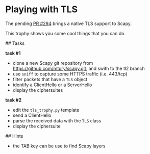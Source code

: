 # Playing with TLS

The pending [PR #294](playing_with_tls.md) brings a native TLS support to Scapy.

This trophy shows you some cool things that you can do.

## Tasks

**task #1**

- clone a new Scapy git repository from https://github.com/mtury/scapy.git, and
  swith to the tl2 branch
- use `sniff` to capture some HTTPS traffic (i.e. 443/tcp)
- filter packets that have a `TLS` object
- identify a ClientHello or a ServerHello
- display the ciphersuites

**task #2**

- edit the `tls_trophy.py` template
- send a ClientHello
- parse the received data with the `TLS` class
- display the ciphersuite

## Hints

- the TAB key can be use to find Scapy layers
